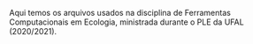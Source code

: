 Aqui temos os arquivos usados na disciplina de Ferramentas Computacionais em Ecologia, ministrada durante o PLE da UFAL (2020/2021).
